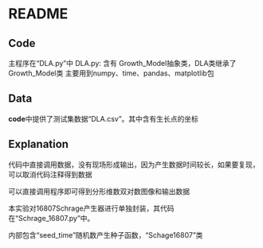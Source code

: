 # README

## Code

主程序在“DLA.py”中
DLA.py: 含有 Growth_Model抽象类，DLA类继承了Growth_Model类
主要用到numpy、time、pandas、matplotlib包

## Data

**code**中提供了测试集数据“DLA.csv”。其中含有生长点的坐标

## Explanation

代码中直接调用数据，没有现场形成输出，因为产生数据时间较长，如果要复现，可以取消代码注释得到数据

可以直接调用程序即可得到分形维数双对数图像和输出数据

本实验对16807Schrage产生器进行单独封装，其代码在“Schrage_16807.py”中。

内部包含“seed_time”随机数产生种子函数，“Schage16807”类

